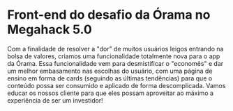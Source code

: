 # Front-end do desafio da Órama no Megahack 5.0 

Com a finalidade de resolver a "dor" de muitos usuários leigos entrando na bolsa de valores, criamos uma funcionalidade totalmente nova para o app da Órama. Essa funcionalidade vem para desmistificar o "economês" e dar um melhor embasamento nas escolhas do usuário, com uma página de ensino em forma de cards (seguindo as últimas tendências) para que o conteúdo possa ser consumido e aplicado de forma descomplicada. Vamos educar os nossos cliente para que eles possam aproveitar ao máximo a experiência de ser um investidor!
